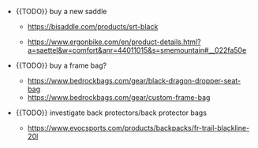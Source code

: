 - {{TODO}} buy a new saddle
    - https://bisaddle.com/products/srt-black

    - https://www.ergonbike.com/en/product-details.html?a=saettel&w=comfort&anr=44011015&s=smemountain#__022fa50e

- {{TODO}} buy a frame bag?
    - https://www.bedrockbags.com/gear/black-dragon-dropper-seat-bag
    - https://www.bedrockbags.com/gear/custom-frame-bag
- {{TODO}} investigate back protectors/back protector bags
    - https://www.evocsports.com/products/backpacks/fr-trail-blackline-20l

